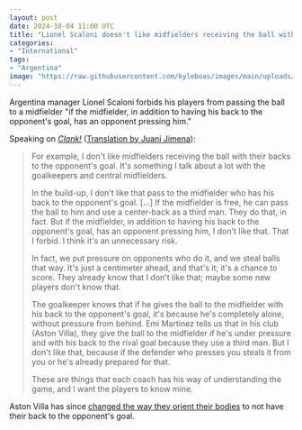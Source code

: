 ```yaml
---
layout: post
date: 2024-10-04 11:00 UTC
title: "Lionel Scaloni doesn't like midfielders receiving the ball with their backs to the opponent's goal"
categories:
- "International"
tags:
- "Argentina"
image: "https://raw.githubusercontent.com/kyleboas/images/main/uploads/2024/10/03/Image-03Oct2024_00:59:32.png"
---
```


Argentina manager Lionel Scaloni forbids his players from passing the ball to a midfielder "if the midfielder, in addition to having his back to the opponent's goal, has an opponent pressing him." 

<!---more--->

Speaking on [*Clank!*](https://youtu.be/Aq-2NQfg1NU?si=EcrpgU6wMe7AlYfy) ([Translation by Juani Jimena](https://x.com/jimenajuani/status/1840732899676434757?s=46&t=EwWKBMyY400eGGXYwoRkiw)):

> For example, I don't like midfielders receiving the ball with their backs to the opponent's goal. It's something I talk about a lot with the goalkeepers and central midfielders. 
> 
> In the build-up, I don't like that pass to the midfielder who has his back to the opponent's goal. [...] If the midfielder is free, he can pass the ball to him and use a center-back as a third man. They do that, in fact. But if the midfielder, in addition to having his back to the opponent's goal, has an opponent pressing him, I don't like that. That I forbid. I think it's an unnecessary risk. 
> 
> In fact, we put pressure on opponents who do it, and we steal balls that way. It's just a centimeter ahead, and that's it; it's a chance to score. They already know that I don't like that; maybe some new players don't know that. 
> 
> The goalkeeper knows that if he gives the ball to the midfielder with his back to the opponent's goal, it's because he's completely alone, without pressure from behind. Emi Martinez tells us that in his club (Aston Villa), they give the ball to the midfielder if he's under pressure and with his back to the rival goal because they use a third man. But I don't like that, because if the defender who presses you steals it from you or he's already prepared for that. 
> 
> These are things that each coach has his way of understanding the game, and I want the players to know mine.

Aston Villa has since [changed the way they orient their bodies](https://tacticsjournal.com/2024/10/03/aston-villa-orient-their-hips-towards-either-sideline-and-always-play-forward/) to not have their back to the opponent's goal.